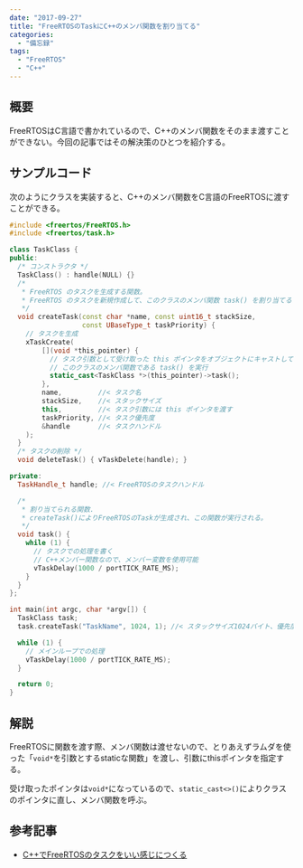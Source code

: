 ```yaml
---
date: "2017-09-27"
title: "FreeRTOSのTaskにC++のメンバ関数を割り当てる"
categories:
  - "備忘録"
tags:
  - "FreeRTOS"
  - "C++"
---
```


## 概要

FreeRTOSはC言語で書かれているので、C++のメンバ関数をそのまま渡すことができない。今回の記事ではその解決策のひとつを紹介する。

<!--more-->

## サンプルコード

次のようにクラスを実装すると、C++のメンバ関数をC言語のFreeRTOSに渡すことができる。

~~~cpp
#include <freertos/FreeRTOS.h>
#include <freertos/task.h>

class TaskClass {
public:
  /* コンストラクタ */
  TaskClass() : handle(NULL) {}
  /*
   * FreeRTOS のタスクを生成する関数。
   * FreeRTOS のタスクを新規作成して、このクラスのメンバ関数 task() を割り当てる
   */
  void createTask(const char *name, const uint16_t stackSize,
                  const UBaseType_t taskPriority) {
    // タスクを生成
    xTaskCreate(
        [](void *this_pointer) {
          // タスク引数として受け取った this ポインタをオブジェクトにキャストして、
          // このクラスのメンバ関数である task() を実行
          static_cast<TaskClass *>(this_pointer)->task();
        },
        name,         //< タスク名
        stackSize,    //< スタックサイズ
        this,         //< タスク引数には this ポインタを渡す
        taskPriority, //< タスク優先度
        &handle       //< タスクハンドル
    );
  }
  /* タスクの削除 */
  void deleteTask() { vTaskDelete(handle); }

private:
  TaskHandle_t handle; //< FreeRTOSのタスクハンドル

  /*
   * 割り当てられる関数.
   * createTask()によりFreeRTOSのTaskが生成され、この関数が実行される。
   */
  void task() {
    while (1) {
      // タスクでの処理を書く
      // C++メンバー関数なので、メンバー変数を使用可能
      vTaskDelay(1000 / portTICK_RATE_MS);
    }
  }
};

int main(int argc, char *argv[]) {
  TaskClass task;
  task.createTask("TaskName", 1024, 1); //< スタックサイズ1024バイト、優先度1

  while (1) {
    // メインループでの処理
    vTaskDelay(1000 / portTICK_RATE_MS);
  }

  return 0;
}
~~~

## 解説

FreeRTOSに関数を渡す際、メンバ関数は渡せないので、とりあえずラムダを使った「`void*`を引数とするstaticな関数」を渡し、引数にthisポインタを指定する。

受け取ったポインタは`void*`になっているので、`static_cast<>()`によりクラスのポインタに直し、メンバ関数を呼ぶ。

## 参考記事

  * [C++でFreeRTOSのタスクをいい感じにつくる](http://idken.net/posts/2017-02-01-freertos_task_cpp/)

